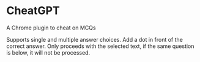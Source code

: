 # CheatGPT
A Chrome plugin to cheat on MCQs

Supports single and multiple answer choices.
Add a dot in front of the correct answer.
Only proceeds with the selected text, if the same question is below, it will not be processed.
